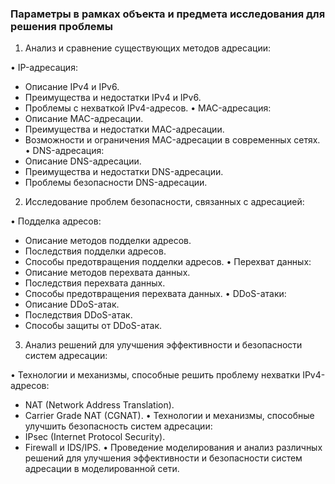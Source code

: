 ### Параметры в рамках объекта и предмета исследования для решения проблемы
1. Анализ и сравнение существующих методов адресации:

•  IP-адресация: 
  *  Описание IPv4 и IPv6.
  *  Преимущества и недостатки IPv4 и IPv6.
  *  Проблемы с нехваткой IPv4-адресов.
•  MAC-адресация:
  *  Описание MAC-адресации.
  *  Преимущества и недостатки MAC-адресации.
  *  Возможности и ограничения MAC-адресации в современных сетях.
•  DNS-адресация:
  *  Описание DNS-адресации.
  *  Преимущества и недостатки DNS-адресации.
  *  Проблемы безопасности DNS-адресации.

2. Исследование проблем безопасности, связанных с адресацией:

•  Подделка адресов:
  *  Описание методов подделки адресов.
  *  Последствия подделки адресов.
  *  Способы предотвращения подделки адресов.
•  Перехват данных:
  *  Описание методов перехвата данных.
  *  Последствия перехвата данных.
  *  Способы предотвращения перехвата данных.
•  DDoS-атаки:
  *  Описание DDoS-атак.
  *  Последствия DDoS-атак.
  *  Способы защиты от DDoS-атак.
 
3. Анализ решений для улучшения эффективности и безопасности систем адресации:

•  Технологии и механизмы, способные решить проблему нехватки IPv4-адресов:
  *  NAT (Network Address Translation).
  *  Carrier Grade NAT (CGNAT).
•  Технологии и механизмы, способные улучшить безопасность систем адресации:
  *  IPsec (Internet Protocol Security).
  *  Firewall и IDS/IPS.
•  Проведение моделирования и анализ различных решений для улучшения эффективности и безопасности систем адресации в моделированной сети.
